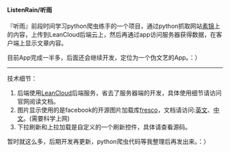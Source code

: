 #### ListenRain/听雨


『听雨』前段时间学习python爬虫练手的一个项目，通过python抓取网站[素锦](http://guo.lu/)上的内容，上传到LeanCloud后端云上，然后再通过app访问服务器获得数据，在客户端上显示文章内容。

目前App完成一半多，后面还会继续开发，定位为一个伪文艺的App。：）

---
技术细节：

1. 后端使用[LeanCloud](https://leancloud.cn/)后端服务，省去了服务器端的开发，具体使用细节请访问官网阅读文档。
2. 图片显示使用的是facebook的开源图片加载库[fresco](https://github.com/facebook/fresco)，文档请访问:[英文](http://frescolib.org/)、[中文](http://fresco-cn.org/)。(需要科学上网)
3. 下拉刷新和上拉加载是自定义的一个刷新控件，具体请查看源码。

暂时就这么多，后期开发再更新，python爬虫代码等我整理后再发出来。：）
